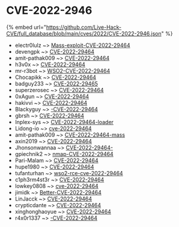 # CVE-2022-2946
{% embed url="https://github.com/Live-Hack-CVE/full_database/blob/main/cves/2022/CVE-2022-2946.json" %}

* electr0lulz ~> [Mass-exploit-CVE-2022-29464](https://www.alice-snow.ru/2022/database/cve-2022-2946/mass-exploit-cve-2022-29464-electr0lulz)
* devengpk ~> [CVE-2022-29464](https://www.alice-snow.ru/2022/database/cve-2022-2946/cve-2022-29464-devengpk)
* amit-pathak009 ~> [CVE-2022-29464](https://www.alice-snow.ru/2022/database/cve-2022-2946/cve-2022-29464-amit-pathak009)
* h3v0x ~> [CVE-2022-29464](https://www.alice-snow.ru/2022/database/cve-2022-2946/cve-2022-29464-h3v0x)
* mr-r3bot ~> [WSO2-CVE-2022-29464](https://www.alice-snow.ru/2022/database/cve-2022-2946/wso2-cve-2022-29464-mr-r3bot)
* Chocapikk ~> [CVE-2022-29464](https://www.alice-snow.ru/2022/database/cve-2022-2946/cve-2022-29464-chocapikk)
* badguy233 ~> [CVE-2022-29465](https://www.alice-snow.ru/2022/database/cve-2022-2946/cve-2022-29465-badguy233)
* superzerosec ~> [CVE-2022-29464](https://www.alice-snow.ru/2022/database/cve-2022-2946/cve-2022-29464-superzerosec)
* 0xAgun ~> [CVE-2022-29464](https://www.alice-snow.ru/2022/database/cve-2022-2946/cve-2022-29464-0xagun)
* hakivvi ~> [CVE-2022-29464](https://www.alice-snow.ru/2022/database/cve-2022-2946/cve-2022-29464-hakivvi)
* Blackyguy ~> [-CVE-2022-29464](https://www.alice-snow.ru/2022/database/cve-2022-2946/-cve-2022-29464-blackyguy)
* gbrsh ~> [CVE-2022-29464](https://www.alice-snow.ru/2022/database/cve-2022-2946/cve-2022-29464-gbrsh)
* Inplex-sys ~> [CVE-2022-29464-loader](https://www.alice-snow.ru/2022/database/cve-2022-2946/cve-2022-29464-loader-inplex-sys)
* Lidong-io ~> [cve-2022-29464](https://www.alice-snow.ru/2022/database/cve-2022-2946/cve-2022-29464-lidong-io)
* amit-pathak009 ~> [CVE-2022-29464-mass](https://www.alice-snow.ru/2022/database/cve-2022-2946/cve-2022-29464-mass-amit-pathak009)
* axin2019 ~> [CVE-2022-29464](https://www.alice-snow.ru/2022/database/cve-2022-2946/cve-2022-29464-axin2019)
* Jhonsonwannaa ~> [CVE-2022-29464-](https://www.alice-snow.ru/2022/database/cve-2022-2946/cve-2022-29464--jhonsonwannaa)
* gpiechnik2 ~> [nmap-CVE-2022-29464](https://www.alice-snow.ru/2022/database/cve-2022-2946/nmap-cve-2022-29464-gpiechnik2)
* Pari-Malam ~> [CVE-2022-29464](https://www.alice-snow.ru/2022/database/cve-2022-2946/cve-2022-29464-pari-malam)
* hupe1980 ~> [CVE-2022-29464](https://www.alice-snow.ru/2022/database/cve-2022-2946/cve-2022-29464-hupe1980)
* tufanturhan ~> [wso2-rce-cve-2022-29464](https://www.alice-snow.ru/2022/database/cve-2022-2946/wso2-rce-cve-2022-29464-tufanturhan)
* c1ph3rm4st3r ~> [CVE-2022-29464](https://www.alice-snow.ru/2022/database/cve-2022-2946/cve-2022-29464-c1ph3rm4st3r)
* lowkey0808 ~> [cve-2022-29464](https://www.alice-snow.ru/2022/database/cve-2022-2946/cve-2022-29464-lowkey0808)
* jimidk ~> [Better-CVE-2022-29464](https://www.alice-snow.ru/2022/database/cve-2022-2946/better-cve-2022-29464-jimidk)
* LinJacck ~> [CVE-2022-29464](https://www.alice-snow.ru/2022/database/cve-2022-2946/cve-2022-29464-linjacck)
* crypticdante ~> [CVE-2022-29464](https://www.alice-snow.ru/2022/database/cve-2022-2946/cve-2022-29464-crypticdante)
* xinghonghaoyue ~> [CVE-2022-29464](https://www.alice-snow.ru/2022/database/cve-2022-2946/cve-2022-29464-xinghonghaoyue)
* r4x0r1337 ~> [-CVE-2022-29464](https://www.alice-snow.ru/2022/database/cve-2022-2946/-cve-2022-29464-r4x0r1337)